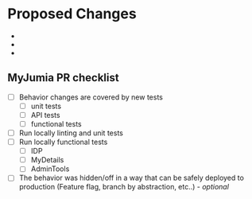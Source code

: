 # Proposed Changes

- 
-
-

## MyJumia PR checklist

- [ ] Behavior changes are covered by new tests
  - [ ] unit tests
  - [ ] API tests
  - [ ] functional tests
- [ ] Run locally linting and unit tests
- [ ] Run locally functional tests
  - [ ] IDP
  - [ ] MyDetails
  - [ ] AdminTools
- [ ] The behavior was hidden/off in a way that can be safely deployed to production (Feature flag, branch by abstraction, etc..) - _optional_
